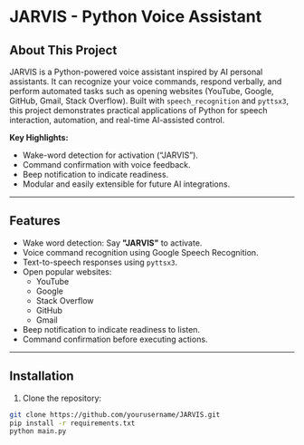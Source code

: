 # JARVIS - Python Voice Assistant

## About This Project
JARVIS is a Python-powered voice assistant inspired by AI personal assistants. It can recognize your voice commands, respond verbally, and perform automated tasks such as opening websites (YouTube, Google, GitHub, Gmail, Stack Overflow). Built with `speech_recognition` and `pyttsx3`, this project demonstrates practical applications of Python for speech interaction, automation, and real-time AI-assisted control.

**Key Highlights:**
- Wake-word detection for activation (“JARVIS”).
- Command confirmation with voice feedback.
- Beep notification to indicate readiness.
- Modular and easily extensible for future AI integrations.

---

## Features
- Wake word detection: Say **"JARVIS"** to activate.
- Voice command recognition using Google Speech Recognition.
- Text-to-speech responses using `pyttsx3`.
- Open popular websites:
  - YouTube
  - Google
  - Stack Overflow
  - GitHub
  - Gmail
- Beep notification to indicate readiness to listen.
- Command confirmation before executing actions.

---

## Installation
1. Clone the repository:
```bash
git clone https://github.com/yourusername/JARVIS.git
pip install -r requirements.txt
python main.py

